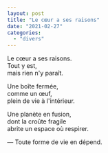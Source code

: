 ```yaml
---
layout: post
title: "Le cœur a ses raisons"
date: "2021-02-27"
categories:
  - "divers"
---
```


Le cœur a ses raisons.  
Tout y est,  
mais rien n'y paraît.  

Une boîte fermée,  
comme un œuf,  
plein de vie à l'intérieur.  

Une planète en fusion,  
dont la croûte fragile  
abrite un espace où respirer.  

— Toute forme de vie en dépend.  
